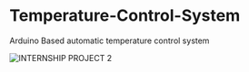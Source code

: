 # Temperature-Control-System
Arduino Based automatic temperature control system

![INTERNSHIP PROJECT 2](https://user-images.githubusercontent.com/108456490/180616838-dc7e0c0d-a4a3-4267-9ccd-49f3cd0df9c8.png)
